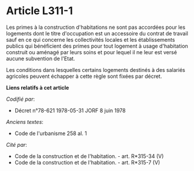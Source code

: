 # Article L311-1

Les primes à la construction d'habitations ne sont pas accordées pour les logements dont le titre d'occupation est un
accessoire du contrat de travail sauf en ce qui concerne les collectivités locales et les établissements publics qui
bénéficient des primes pour tout logement à usage d'habitation construit ou aménagé par leurs soins et pour lequel il ne leur
est versé aucune subvention de l'Etat.

Les conditions dans lesquelles certains logements destinés à des salariés agricoles peuvent échapper à cette règle sont
fixées par décret.

**Liens relatifs à cet article**

_Codifié par_:

  - Décret n°78-621 1978-05-31 JORF 8 juin 1978

_Anciens textes_:

  - Code de l'urbanisme 258 al. 1

_Cité par_:

  - Code de la construction et de l'habitation. - art. R*315-34 (V)
  - Code de la construction et de l'habitation. - art. R*315-7 (V)
